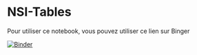 # NSI-Tables
Pour utiliser ce notebook, vous pouvez utiliser ce lien sur Binger

[![Binder](https://mybinder.org/badge_logo.svg)](https://mybinder.org/v2/gh/jpoussardin/NSI-Tables/HEAD)

